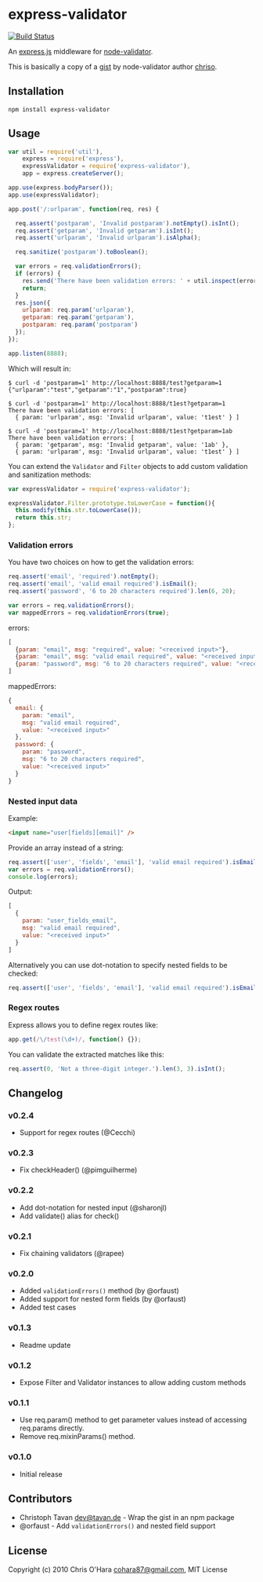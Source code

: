 # express-validator

[![Build Status](https://secure.travis-ci.org/ctavan/express-validator.png)](http://travis-ci.org/ctavan/express-validator)

An [express.js]( https://github.com/visionmedia/express ) middleware for
[node-validator]( https://github.com/chriso/node-validator ).

This is basically a copy of a [gist]( https://gist.github.com/752126 ) by
node-validator author [chriso]( https://github.com/chriso ).

## Installation

```
npm install express-validator
```

## Usage

```javascript
var util = require('util'),
    express = require('express'),
    expressValidator = require('express-validator'),
    app = express.createServer();

app.use(express.bodyParser());
app.use(expressValidator);

app.post('/:urlparam', function(req, res) {

  req.assert('postparam', 'Invalid postparam').notEmpty().isInt();
  req.assert('getparam', 'Invalid getparam').isInt();
  req.assert('urlparam', 'Invalid urlparam').isAlpha();

  req.sanitize('postparam').toBoolean();

  var errors = req.validationErrors();
  if (errors) {
    res.send('There have been validation errors: ' + util.inspect(errors), 500);
    return;
  }
  res.json({
    urlparam: req.param('urlparam'),
    getparam: req.param('getparam'),
    postparam: req.param('postparam')
  });
});

app.listen(8888);
```

Which will result in:

```
$ curl -d 'postparam=1' http://localhost:8888/test?getparam=1
{"urlparam":"test","getparam":"1","postparam":true}

$ curl -d 'postparam=1' http://localhost:8888/t1est?getparam=1
There have been validation errors: [
  { param: 'urlparam', msg: 'Invalid urlparam', value: 't1est' } ]

$ curl -d 'postparam=1' http://localhost:8888/t1est?getparam=1ab
There have been validation errors: [
  { param: 'getparam', msg: 'Invalid getparam', value: '1ab' },
  { param: 'urlparam', msg: 'Invalid urlparam', value: 't1est' } ]
```

You can extend the `Validator` and `Filter` objects to add custom validation
and sanitization methods:

```javascript
var expressValidator = require('express-validator');

expressValidator.Filter.prototype.toLowerCase = function(){
  this.modify(this.str.toLowerCase());
  return this.str;
};
```

### Validation errors

You have two choices on how to get the validation errors:

```javascript
req.assert('email', 'required').notEmpty();
req.assert('email', 'valid email required').isEmail();
req.assert('password', '6 to 20 characters required').len(6, 20);

var errors = req.validationErrors();
var mappedErrors = req.validationErrors(true);
```

errors:

```javascript
[
  {param: "email", msg: "required", value: "<received input>"},
  {param: "email", msg: "valid email required", value: "<received input>"},
  {param: "password", msg: "6 to 20 characters required", value: "<received input>"}
]
```

mappedErrors:

```javascript
{
  email: {
    param: "email",
    msg: "valid email required",
    value: "<received input>"
  },
  password: {
    param: "password",
    msg: "6 to 20 characters required",
    value: "<received input>"
  }
}
```

### Nested input data

Example:

```html
<input name="user[fields][email]" />
```

Provide an array instead of a string:

```javascript
req.assert(['user', 'fields', 'email'], 'valid email required').isEmail();
var errors = req.validationErrors();
console.log(errors);
```

Output:

```javascript
[
  {
    param: "user_fields_email",
    msg: "valid email required",
    value: "<received input>"
  }
]
```

Alternatively you can use dot-notation to specify nested fields to be checked:

```javascript
req.assert(['user', 'fields', 'email'], 'valid email required').isEmail();
```

### Regex routes

Express allows you to define regex routes like:

```javascript
app.get(/\/test(\d+)/, function() {});
```

You can validate the extracted matches like this:

```javascript
req.assert(0, 'Not a three-digit integer.').len(3, 3).isInt();
```


## Changelog

### v0.2.4
- Support for regex routes (@Cecchi)

### v0.2.3
- Fix checkHeader() (@pimguilherme)

### v0.2.2
- Add dot-notation for nested input (@sharonjl)
- Add validate() alias for check()

### v0.2.1
- Fix chaining validators (@rapee)

### v0.2.0
- Added `validationErrors()` method (by @orfaust)
- Added support for nested form fields (by @orfaust)
- Added test cases

### v0.1.3
- Readme update

### v0.1.2
- Expose Filter and Validator instances to allow adding custom methods

### v0.1.1
- Use req.param() method to get parameter values instead of accessing
  req.params directly.
- Remove req.mixinParams() method.

### v0.1.0
- Initial release

## Contributors

- Christoph Tavan <dev@tavan.de> - Wrap the gist in an npm package
- @orfaust - Add `validationErrors()` and nested field support

## License

Copyright (c) 2010 Chris O'Hara <cohara87@gmail.com>, MIT License

